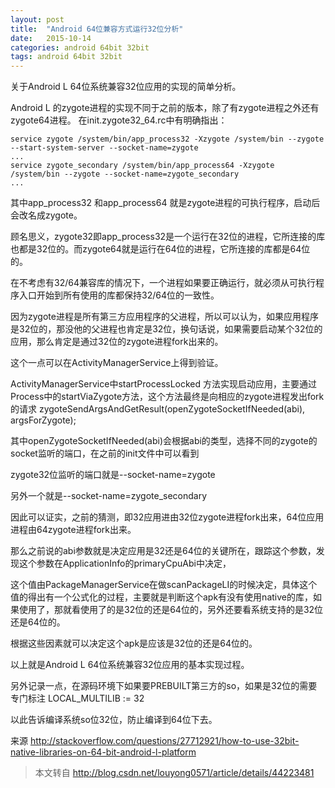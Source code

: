 ```yaml
---
layout: post
title:  "Android 64位兼容方式运行32位分析"
date:   2015-10-14
categories: android 64bit 32bit 
tags: android 64bit 32bit 
---
```


关于Android L 64位系统兼容32位应用的实现的简单分析。
 
Android L 的zygote进程的实现不同于之前的版本，除了有zygote进程之外还有zygote64进程。
在init.zygote32_64.rc中有明确指出：

	
	service zygote /system/bin/app_process32 -Xzygote /system/bin --zygote --start-system-server --socket-name=zygote
	...
	service zygote_secondary /system/bin/app_process64 -Xzygote /system/bin --zygote --socket-name=zygote_secondary
	...


其中app_process32 和app_process64 就是zygote进程的可执行程序，启动后会改名成zygote。

顾名思义，zygote32即app_process32是一个运行在32位的进程，它所连接的库也都是32位的。而zygote64就是运行在64位的进程，它所连接的库都是64位的。

在不考虑有32/64兼容库的情况下，一个进程如果要正确运行，就必须从可执行程序入口开始到所有使用的库都保持32/64位的一致性。

因为zygote进程是所有第三方应用程序的父进程，所以可以认为，如果应用程序是32位的，那没他的父进程也肯定是32位，换句话说，如果需要启动某个32位的应用，那么肯定是通过32位的zygote进程fork出来的。

这个一点可以在ActivityManagerService上得到验证。

ActivityManagerService中startProcessLocked 方法实现启动应用，主要通过Process中的startViaZygote方法，这个方法最终是向相应的zygote进程发出fork的请求
zygoteSendArgsAndGetResult(openZygoteSocketIfNeeded(abi), argsForZygote);

其中openZygoteSocketIfNeeded(abi)会根据abi的类型，选择不同的zygote的socket监听的端口，在之前的init文件中可以看到

zygote32位监听的端口就是--socket-name=zygote

另外一个就是--socket-name=zygote_secondary

因此可以证实，之前的猜测，即32应用进由32位zygote进程fork出来，64位应用进程由64zygote进程fork出来。

那么之前说的abi参数就是决定应用是32还是64位的关键所在，跟踪这个参数，发现这个参数在ApplicationInfo的primaryCpuAbi中决定，

这个值由PackageManagerService在做scanPackageLI的时候决定，具体这个值的得出有一个公式化的过程，主要就是判断这个apk有没有使用native的库，如果使用了，那就看使用了的是32位的还是64位的，另外还要看系统支持的是32位还是64位的。

根据这些因素就可以决定这个apk是应该是32位的还是64位的。
 
以上就是Android L 64位系统兼容32位应用的基本实现过程。

另外记录一点，在源码环境下如果要PREBUILT第三方的so，如果是32位的需要专门标注
 LOCAL_MULTILIB := 32

以此告诉编译系统so位32位，防止编译到64位下去。

来源 http://stackoverflow.com/questions/27712921/how-to-use-32bit-native-libraries-on-64-bit-android-l-platform

> 本文转自 http://blog.csdn.net/louyong0571/article/details/44223481